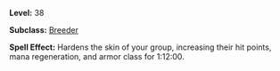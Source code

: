 <!-- TITLE: Spell: Emboldened Bravery -->
<!-- SUBTITLE:  -->

**Level:** 38

**Subclass:** [Breeder](breeder)

**Spell Effect:** Hardens the skin of your group, increasing their hit points, mana regeneration, and armor class for 1:12:00.